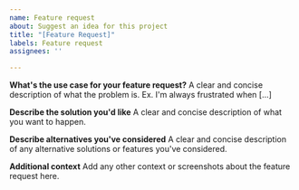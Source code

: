 ```yaml
---
name: Feature request
about: Suggest an idea for this project
title: "[Feature Request]"
labels: Feature request
assignees: ''

---
```


**What's the use case for your feature request?**
A clear and concise description of what the problem is. Ex. I'm always frustrated when [...]

**Describe the solution you'd like**
A clear and concise description of what you want to happen.

**Describe alternatives you've considered**
A clear and concise description of any alternative solutions or features you've considered.

**Additional context**
Add any other context or screenshots about the feature request here.
